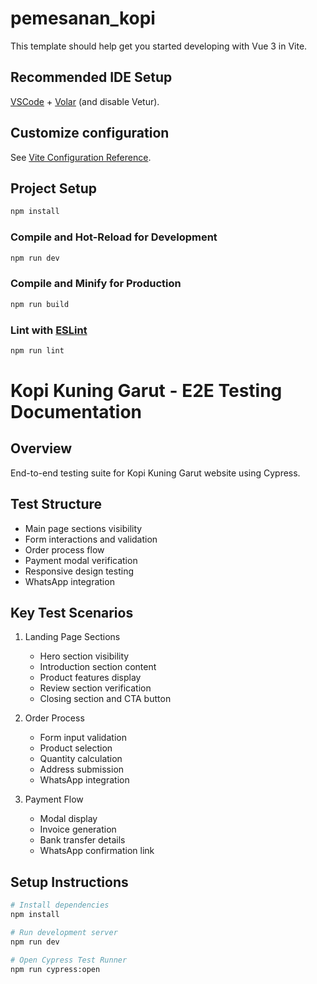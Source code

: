 # pemesanan_kopi

This template should help get you started developing with Vue 3 in Vite.

## Recommended IDE Setup

[VSCode](https://code.visualstudio.com/) + [Volar](https://marketplace.visualstudio.com/items?itemName=Vue.volar) (and disable Vetur).

## Customize configuration

See [Vite Configuration Reference](https://vite.dev/config/).

## Project Setup

```sh
npm install
```

### Compile and Hot-Reload for Development

```sh
npm run dev
```

### Compile and Minify for Production

```sh
npm run build
```

### Lint with [ESLint](https://eslint.org/)

```sh
npm run lint
```

# Kopi Kuning Garut - E2E Testing Documentation

## Overview
End-to-end testing suite for Kopi Kuning Garut website using Cypress.

## Test Structure
- Main page sections visibility
- Form interactions and validation
- Order process flow
- Payment modal verification
- Responsive design testing
- WhatsApp integration

## Key Test Scenarios
1. Landing Page Sections
   - Hero section visibility
   - Introduction section content
   - Product features display
   - Review section verification
   - Closing section and CTA button

2. Order Process
   - Form input validation
   - Product selection
   - Quantity calculation
   - Address submission
   - WhatsApp integration

3. Payment Flow
   - Modal display
   - Invoice generation
   - Bank transfer details
   - WhatsApp confirmation link

## Setup Instructions
```bash
# Install dependencies
npm install

# Run development server
npm run dev

# Open Cypress Test Runner
npm run cypress:open
